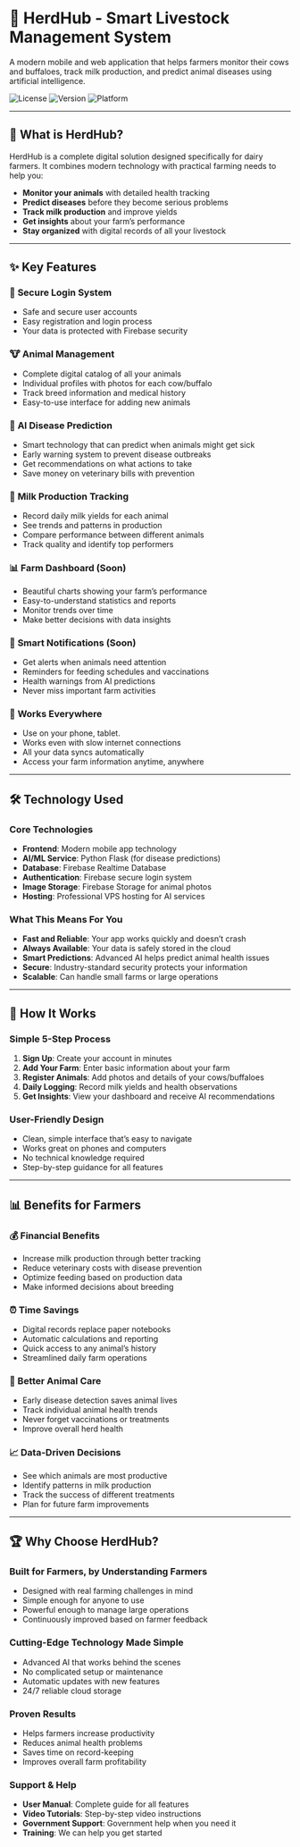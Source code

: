 # 🐄 HerdHub - Smart Livestock Management System

A modern mobile and web application that helps farmers monitor their cows and buffaloes, track milk production, and predict animal diseases using artificial intelligence.

![License](https://img.shields.io/badge/license-MIT-blue.svg)
![Version](https://img.shields.io/badge/version-1.0.0-green.svg)
![Platform](https://img.shields.io/badge/platform-Web%20%7C%20Mobile-lightgrey.svg)

-----

## 🎯 What is HerdHub?

HerdHub is a complete digital solution designed specifically for dairy farmers. It combines modern technology with practical farming needs to help you:

- **Monitor your animals** with detailed health tracking
- **Predict diseases** before they become serious problems
- **Track milk production** and improve yields
- **Get insights** about your farm’s performance
- **Stay organized** with digital records of all your livestock

-----

## ✨ Key Features

### 🔐 **Secure Login System**

- Safe and secure user accounts
- Easy registration and login process
- Your data is protected with Firebase security

### 🐮 **Animal Management**

- Complete digital catalog of all your animals
- Individual profiles with photos for each cow/buffalo
- Track breed information and medical history
- Easy-to-use interface for adding new animals

### 🏥 **AI Disease Prediction**

- Smart technology that can predict when animals might get sick
- Early warning system to prevent disease outbreaks
- Get recommendations on what actions to take
- Save money on veterinary bills with prevention

### 🥛 **Milk Production Tracking**

- Record daily milk yields for each animal
- See trends and patterns in production
- Compare performance between different animals
- Track quality and identify top performers

### 📊 **Farm Dashboard (Soon)**

- Beautiful charts showing your farm’s performance
- Easy-to-understand statistics and reports
- Monitor trends over time
- Make better decisions with data insights

### 🔔 **Smart Notifications (Soon)**

- Get alerts when animals need attention
- Reminders for feeding schedules and vaccinations
- Health warnings from AI predictions
- Never miss important farm activities

### 📱 **Works Everywhere**

- Use on your phone, tablet.
- Works even with slow internet connections
- All your data syncs automatically
- Access your farm information anytime, anywhere

-----

## 🛠 Technology Used

### **Core Technologies**

- **Frontend**: Modern mobile app technology
- **AI/ML Service**: Python Flask (for disease predictions)
- **Database**: Firebase Realtime Database
- **Authentication**: Firebase secure login system
- **Image Storage**: Firebase Storage for animal photos
- **Hosting**: Professional VPS hosting for AI services

### **What This Means For You**

- **Fast and Reliable**: Your app works quickly and doesn’t crash
- **Always Available**: Your data is safely stored in the cloud
- **Smart Predictions**: Advanced AI helps predict animal health issues
- **Secure**: Industry-standard security protects your information
- **Scalable**: Can handle small farms or large operations

-----

## 📱 How It Works

### **Simple 5-Step Process**

1. **Sign Up**: Create your account in minutes
1. **Add Your Farm**: Enter basic information about your farm
1. **Register Animals**: Add photos and details of your cows/buffaloes
1. **Daily Logging**: Record milk yields and health observations
1. **Get Insights**: View your dashboard and receive AI recommendations

### **User-Friendly Design**

- Clean, simple interface that’s easy to navigate
- Works great on phones and computers
- No technical knowledge required
- Step-by-step guidance for all features

-----

## 📊 Benefits for Farmers

### **💰 Financial Benefits**

- Increase milk production through better tracking
- Reduce veterinary costs with disease prevention
- Optimize feeding based on production data
- Make informed decisions about breeding

### **⏰ Time Savings**

- Digital records replace paper notebooks
- Automatic calculations and reporting
- Quick access to any animal’s history
- Streamlined daily farm operations

### **🎯 Better Animal Care**

- Early disease detection saves animal lives
- Track individual animal health trends
- Never forget vaccinations or treatments
- Improve overall herd health

### **📈 Data-Driven Decisions**

- See which animals are most productive
- Identify patterns in milk production
- Track the success of different treatments
- Plan for future farm improvements

-----

## 🏆 Why Choose HerdHub?

### **Built for Farmers, by Understanding Farmers**

- Designed with real farming challenges in mind
- Simple enough for anyone to use
- Powerful enough to manage large operations
- Continuously improved based on farmer feedback

### **Cutting-Edge Technology Made Simple**

- Advanced AI that works behind the scenes
- No complicated setup or maintenance
- Automatic updates with new features
- 24/7 reliable cloud storage

### **Proven Results**

- Helps farmers increase productivity
- Reduces animal health problems
- Saves time on record-keeping
- Improves overall farm profitability


### **Support & Help**

- **User Manual**: Complete guide for all features
- **Video Tutorials**: Step-by-step video instructions
- **Government Support**: Government help when you need it
- **Training**: We can help you get started
